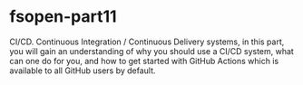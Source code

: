 # fsopen-part11
CI/CD. Continuous Integration / Continuous Delivery systems, in this part, you will gain an understanding of why you should use a CI/CD system, what can one do for you, and how to get started with GitHub Actions which is available to all GitHub users by default.
